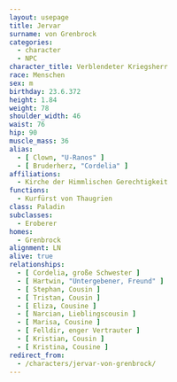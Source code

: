 ```yaml
---
layout: usepage
title: Jervar
surname: von Grenbrock
categories:
  - character
  - NPC
character_title: Verblendeter Kriegsherr
race: Menschen
sex: m
birthday: 23.6.372
height: 1.84
weight: 78
shoulder_width: 46
waist: 76
hip: 90
muscle_mass: 36
alias:
  - [ Clown, "U-Ranos" ]
  - [ Bruderherz, "Cordelia" ]
affiliations:
  - Kirche der Himmlischen Gerechtigkeit
functions:
  - Kurfürst von Thaugrien
class: Paladin
subclasses:
  - Eroberer
homes:
  - Grenbrock
alignment: LN
alive: true
relationships:
  - [ Cordelia, große Schwester ]
  - [ Hartwin, "Untergebener, Freund" ]
  - [ Stephan, Cousin ]
  - [ Tristan, Cousin ]
  - [ Eliza, Cousine ]
  - [ Narcian, Lieblingscousin ]
  - [ Marisa, Cousine ]
  - [ Felldir, enger Vertrauter ]
  - [ Kristian, Cousin ]
  - [ Kristina, Cousine ]
redirect_from:
  - /characters/jervar-von-grenbrock/
---
```

